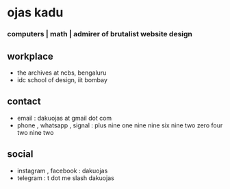 # ojas kadu

### computers | math | admirer of brutalist website design

## workplace 
  - the archives at ncbs, bengaluru
  - idc school of design, iit bombay

## contact
  - email : dakuojas at gmail dot com
  - phone , whatsapp , signal : plus nine one nine nine six nine two zero four two nine two

## social
  - instagram , facebook : dakuojas
  - telegram : t dot me slash dakuojas


